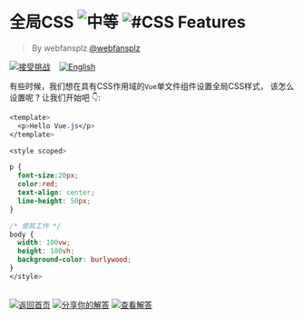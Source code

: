 <!--info-header-start--><h1>全局CSS <img src="https://img.shields.io/badge/-%E4%B8%AD%E7%AD%89-d9901a" alt="中等"/> <img src="https://img.shields.io/badge/-%23CSS%20Features-999" alt="#CSS Features"/></h1><blockquote><p>By webfansplz <a href="https://github.com/webfansplz" target="_blank">@webfansplz</a></p></blockquote><p><a href="https://sfc.vuejs.org/#eyJBcHAudnVlIjoiPHRlbXBsYXRlPlxuICA8cD5IZWxsbyBWdWUuanM8L3A+XG48L3RlbXBsYXRlPlxuXG48c3R5bGUgc2NvcGVkPlxuXG5wIHtcbiAgZm9udC1zaXplOjIwcHg7XG4gIGNvbG9yOnJlZDtcbiAgdGV4dC1hbGlnbjogY2VudGVyO1xuICBsaW5lLWhlaWdodDogNTBweDtcbn1cblxuLyogTWFrZSBpdCB3b3JrcyAqL1xuYm9keSB7XG4gIHdpZHRoOiAxMDB2dztcbiAgaGVpZ2h0OiAxMDB2aDtcbiAgYmFja2dyb3VuZC1jb2xvcjogYnVybHl3b29kO1xufVxuPC9zdHlsZT5cbiJ9" target="_blank"><img src="https://img.shields.io/badge/-%E6%8E%A5%E5%8F%97%E6%8C%91%E6%88%98-213547?logo=vue.js&logoColor=42b883" alt="接受挑战"/></a> &nbsp;&nbsp;&nbsp;<a href="./README.md" target="_blank"><img src="https://img.shields.io/badge/-English-gray" alt="English"/></a> </p><!--info-header-end-->


有些时候，我们想在具有CSS作用域的`Vue`单文件组件设置全局CSS样式， 该怎么设置呢 ? 让我们开始吧 👇: 

```css
<template>
  <p>Hello Vue.js</p>
</template>

<style scoped>

p {
  font-size:20px;
  color:red;
  text-align: center;
  line-height: 50px;
}

/* 使其工作 */
body {
  width: 100vw;
  height: 100vh;
  background-color: burlywood;
}
</style>
```
<!--info-footer-start--><br><a href="../../README.zh-CN.md" target="_blank"><img src="https://img.shields.io/badge/-%E8%BF%94%E5%9B%9E%E9%A6%96%E9%A1%B5-grey" alt="返回首页"/></a> <a href="https://github.com/webfansplz/vuejs-challenges/issues/new?labels=answer,zh-CN&template=1-answer.zh-CN.md&title=27%20-%20%E5%85%A8%E5%B1%80CSS" target="_blank"><img src="https://img.shields.io/badge/-%E5%88%86%E4%BA%AB%E4%BD%A0%E7%9A%84%E8%A7%A3%E7%AD%94-teal" alt="分享你的解答"/></a> <a href="https://github.com/webfansplz/vuejs-challenges/issues?q=label%3A27+label%3Aanswer" target="_blank"><img src="https://img.shields.io/badge/-%E6%9F%A5%E7%9C%8B%E8%A7%A3%E7%AD%94-de5a77?logo=awesome-lists&logoColor=white" alt="查看解答"/></a> <!--info-footer-end-->
